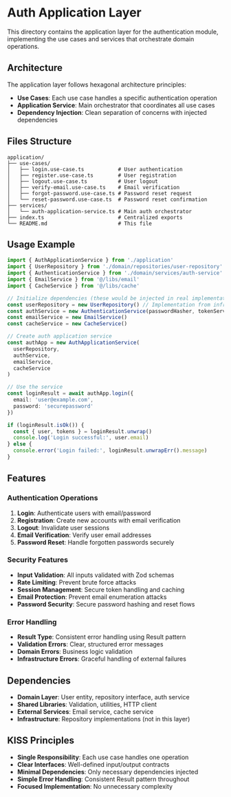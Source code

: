 # Auth Application Layer

This directory contains the application layer for the authentication module, implementing the use cases and services that orchestrate domain operations.

## Architecture

The application layer follows hexagonal architecture principles:

- **Use Cases**: Each use case handles a specific authentication operation
- **Application Service**: Main orchestrator that coordinates all use cases
- **Dependency Injection**: Clean separation of concerns with injected dependencies

## Files Structure

```
application/
├── use-cases/
│   ├── login.use-case.ts           # User authentication
│   ├── register.use-case.ts        # User registration
│   ├── logout.use-case.ts          # User logout
│   ├── verify-email.use-case.ts    # Email verification
│   ├── forgot-password.use-case.ts # Password reset request
│   └── reset-password.use-case.ts  # Password reset confirmation
├── services/
│   └── auth-application-service.ts # Main auth orchestrator
├── index.ts                        # Centralized exports
└── README.md                       # This file
```

## Usage Example

```typescript
import { AuthApplicationService } from './application'
import { UserRepository } from './domain/repositories/user-repository'
import { AuthenticationService } from './domain/services/auth-service'
import { EmailService } from '@/libs/email'
import { CacheService } from '@/libs/cache'

// Initialize dependencies (these would be injected in real implementation)
const userRepository = new UserRepository() // Implementation from infrastructure
const authService = new AuthenticationService(passwordHasher, tokenService)
const emailService = new EmailService()
const cacheService = new CacheService()

// Create auth application service
const authApp = new AuthApplicationService(
  userRepository,
  authService,
  emailService,
  cacheService
)

// Use the service
const loginResult = await authApp.login({
  email: 'user@example.com',
  password: 'securepassword'
})

if (loginResult.isOk()) {
  const { user, tokens } = loginResult.unwrap()
  console.log('Login successful:', user.email)
} else {
  console.error('Login failed:', loginResult.unwrapErr().message)
}
```

## Features

### Authentication Operations

1. **Login**: Authenticate users with email/password
2. **Registration**: Create new accounts with email verification
3. **Logout**: Invalidate user sessions
4. **Email Verification**: Verify user email addresses
5. **Password Reset**: Handle forgotten passwords securely

### Security Features

- **Input Validation**: All inputs validated with Zod schemas
- **Rate Limiting**: Prevent brute force attacks
- **Session Management**: Secure token handling and caching
- **Email Protection**: Prevent email enumeration attacks
- **Password Security**: Secure password hashing and reset flows

### Error Handling

- **Result Type**: Consistent error handling using Result pattern
- **Validation Errors**: Clear, structured error messages
- **Domain Errors**: Business logic validation
- **Infrastructure Errors**: Graceful handling of external failures

## Dependencies

- **Domain Layer**: User entity, repository interface, auth service
- **Shared Libraries**: Validation, utilities, HTTP client
- **External Services**: Email service, cache service
- **Infrastructure**: Repository implementations (not in this layer)

## KISS Principles

- **Single Responsibility**: Each use case handles one operation
- **Clear Interfaces**: Well-defined input/output contracts
- **Minimal Dependencies**: Only necessary dependencies injected
- **Simple Error Handling**: Consistent Result pattern throughout
- **Focused Implementation**: No unnecessary complexity